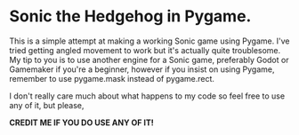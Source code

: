 # Sonic the Hedgehog in Pygame.
This is a simple attempt at making a working Sonic game using Pygame. I've tried getting angled movement to work but it's actually quite troublesome.
My tip to you is to use another engine for a Sonic game, preferably Godot or Gamemaker if you're a beginner, however if you insist on using Pygame, remember to use pygame.mask instead of pygame.rect.

I don't really care much about what happens to my code so feel free to use any of it, but please,

**CREDIT ME IF YOU DO USE ANY OF IT!**
